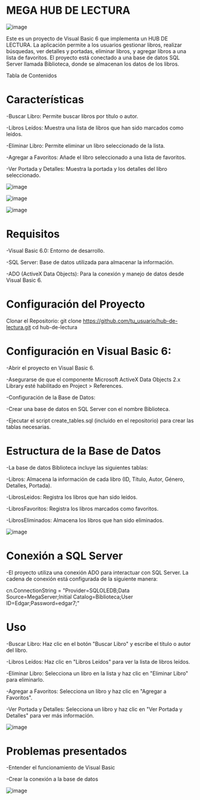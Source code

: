 # MEGA HUB DE LECTURA

![image](https://github.com/user-attachments/assets/8606a3e7-adbe-4c8a-bc94-38d92843bbe5)

Este es un proyecto de Visual Basic 6 que implementa un HUB DE LECTURA. La aplicación permite a los usuarios gestionar libros, realizar búsquedas, ver detalles y portadas, eliminar libros, y agregar libros a una lista de favoritos. El proyecto está conectado a una base de datos SQL Server llamada Biblioteca, donde se almacenan los datos de los libros.

Tabla de Contenidos

# Características

-Buscar Libro: Permite buscar libros por título o autor.

-Libros Leídos: Muestra una lista de libros que han sido marcados como leídos.

-Eliminar Libro: Permite eliminar un libro seleccionado de la lista.

-Agregar a Favoritos: Añade el libro seleccionado a una lista de favoritos.

-Ver Portada y Detalles: Muestra la portada y los detalles del libro seleccionado.

![image](https://github.com/user-attachments/assets/f55d66bb-d6b4-45e1-8a6a-fdf3f40299f0)

![image](https://github.com/user-attachments/assets/638e8a21-6d43-413e-853c-a779c3ce977d)


![image](https://github.com/user-attachments/assets/d5058896-fdc4-4117-acf4-d047d5cf1201)




# Requisitos

-Visual Basic 6.0: Entorno de desarrollo.

-SQL Server: Base de datos utilizada para almacenar la información.

-ADO (ActiveX Data Objects): Para la conexión y manejo de datos desde Visual Basic 6.


# Configuración del Proyecto

Clonar el Repositorio: git clone https://github.com/tu_usuario/hub-de-lectura.git
cd hub-de-lectura

# Configuración en Visual Basic 6:

-Abrir el proyecto en Visual Basic 6.

-Asegurarse de que el componente Microsoft ActiveX Data Objects 2.x Library esté habilitado en Project > References.

-Configuración de la Base de Datos:

-Crear una base de datos en SQL Server con el nombre Biblioteca.

-Ejecutar el script create_tables.sql (incluido en el repositorio) para crear las tablas necesarias.

# Estructura de la Base de Datos

-La base de datos Biblioteca incluye las siguientes tablas:

-Libros: Almacena la información de cada libro (ID, Título, Autor, Género, Detalles, Portada).

-LibrosLeidos: Registra los libros que han sido leídos.

-LibrosFavoritos: Registra los libros marcados como favoritos.

-LibrosEliminados: Almacena los libros que han sido eliminados.

![image](https://github.com/user-attachments/assets/51a0db36-a53c-4e6e-b3c3-9143f7dbcc73)


# Conexión a SQL Server

-El proyecto utiliza una conexión ADO para interactuar con SQL Server. La cadena de conexión está configurada de la siguiente manera:

cn.ConnectionString = "Provider=SQLOLEDB;Data Source=MegaServer;Initial Catalog=Biblioteca;User ID=Edgar;Password=edgar7;"


# Uso


-Buscar Libro: Haz clic en el botón "Buscar Libro" y escribe el título o autor del libro.

-Libros Leídos: Haz clic en "Libros Leídos" para ver la lista de libros leídos.

-Eliminar Libro: Selecciona un libro en la lista y haz clic en "Eliminar Libro" para eliminarlo.

-Agregar a Favoritos: Selecciona un libro y haz clic en "Agregar a Favoritos".

-Ver Portada y Detalles: Selecciona un libro y haz clic en "Ver Portada y Detalles" para ver más información.

![image](https://github.com/user-attachments/assets/e38e91a9-ac78-430d-8016-9d9ca18c97d5)



# Problemas presentados

-Entender el funcionamiento de Visual Basic

-Crear la conexión a la base de datos

![image](https://github.com/user-attachments/assets/c8535abc-6c03-4e34-885a-f4ab30373ed5)


